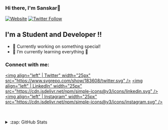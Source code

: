 ### Hi there, I'm Sanskar👋

[![Website](https://img.shields.io/website?label=sanskarmalkhede/&style=for-the-badge&url=https%3A%2F%2Fcodestackr.com)](https://sanskarmalkhede.github.io/responsive-portfolio-website-sanskar/)
[![Twitter Follow](https://img.shields.io/twitter/follow/sanskarmalkhede?color=1DA1F2&logo=twitter&style=for-the-badge)](https://twitter.com/intent/follow?original_referer=https%3A%2F%2Fgithub.com%2Fsanskarmalkhede&screen_name=sanskarmalkhede)

## I'm a Student and Developer !!

- 🔭 Currently working on something special!
- 🌱 I’m currently learning everything 🤣

### Connect with me:

[<img align="left"  | Twitter" width="25px" src="https://www.svgrepo.com/show/183608/twitter.svg" />][twitter]
[<img align="left"  | LinkedIn" width="25px" src="https://cdn.jsdelivr.net/npm/simple-icons@v3/icons/linkedin.svg" />][linkedin]
[<img align="left"  | Instagram" width="25px" src="https://cdn.jsdelivr.net/npm/simple-icons@v3/icons/instagram.svg" />][instagram]


<br />
<br />



<details>
  <summary>:zap: GitHub Stats</summary>

  [![Sanskar's GitHub stats](https://github-readme-stats.vercel.app/api?username=sanskarmalkhede)](https://github.com/sanskarmalkhede/github-readme-stats)


</details>

[website]: https://sanskarmalkhede.unaux.com
[twitter]: https://twitter.com/sanskarmalkhede
[instagram]: https://instagram.com/sanskarmalkhede
[linkedin]: https://linkedin.com/

